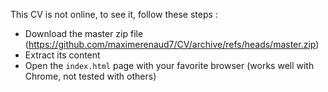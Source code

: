 This CV is not online, to see it, follow these steps :

* Download the master zip file (https://github.com/maximerenaud7/CV/archive/refs/heads/master.zip)
* Extract its content
* Open the `index.html` page with your favorite browser (works well with Chrome, not tested with others)
